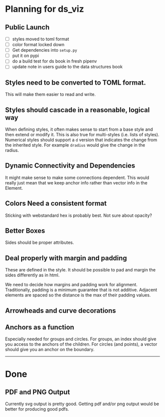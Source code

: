 # Planning for ds_viz

## Public Launch

- [ ] styles moved to toml format
- [ ] color format locked down
- [ ] Get dependencies into `setup.py`
- [ ] put it on pypi
- [ ] do a build test for ds book in fresh pipenv
- [ ] update note in users guide to the data structures book

## Styles need to be converted to TOML format.

This will make them easier to read and write.

## Styles should cascade in a reasonable, logical way

When defining styles, it often makes sense to start from a base style and then extend or modify it.
This is also true for multi-styles (i.e. lists of styles).
Numerical styles should support a `d` version that indicates the change from the inherited style.  For example `dradius` would give the change in the radius.



## Dynamic Connectivity and Dependencies

It might make sense to make some connections dependent.
This would really just mean that we keep anchor info rather than vector info in the Element.


## Colors Need a consistent format

Sticking with webstandard hex is probably best.
Not sure about opacity?

## Better Boxes

Sides should be proper attributes.

## Deal properly with margin and padding

These are defined in the style.
It should be possible to pad and margin the sides differently as in html.

We need to decide how margins and padding work for alignment.
Traditionally, padding is a minimum guarantee that is not additive.
Adjacent elements are spaced so the distance is the max of their padding values.

## Arrowheads and curve decorations

## Anchors as a function

Especially needed for groups and circles.
For groups, an index should give you access to the anchors of the children.
For circles (and points), a vector should give you an anchor on the boundary.

---

# Done

## PDF and PNG Output

Currently svg output is pretty good.
Getting pdf and/or png output would be better for producing good pdfs.
